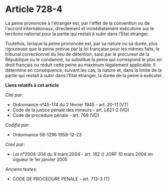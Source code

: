 # Article 728-4

La peine prononcée à l'étranger est, par l'effet de la convention ou de l'accord internationaux, directement et immédiatement
exécutoire sur le territoire national pour la partie qui restait à subir dans l'Etat étranger.

Toutefois, lorsque la peine prononcée est, par sa nature ou sa durée, plus rigoureuse que la peine prévue par la loi
française pour les mêmes faits, le tribunal correctionnel du lieu de détention, saisi par le procureur de la République ou le
condamné, lui substitue la peine qui correspond le plus en droit français ou réduit cette peine au maximum légalement
applicable. Il détermine en conséquence, suivant les cas, la nature et, dans la limite de la partie qui restait à subir dans
l'Etat étranger, la durée de la peine à exécuter.

**Liens relatifs à cet article**

_Cité par_:

  - Ordonnance n°45-174 du 2 février 1945 - art. 20-11 (VT)
  - Code de la justice pénale des mineurs - art. L621-2 (VD)
  - Code de procédure pénale - art. 769 (VD)

_Codifié par_:

  - Ordonnance 58-1296 1958-12-23

_Créé par_:

  - Loi n°2004-204 du 9 mars 2004 - art. 162 () JORF 10 mars 2004 en vigueur le 1er janvier 2005

_Anciens textes_:

  - CODE DE PROCEDURE PENALE - art. 713-3 (T)
